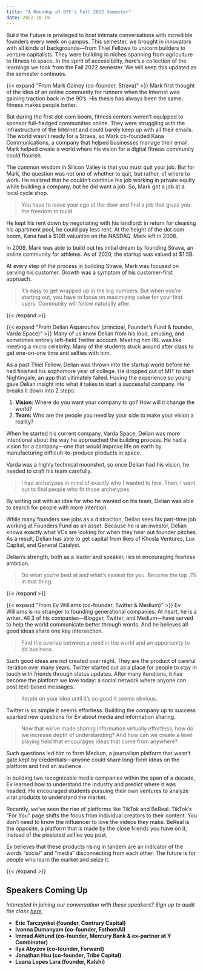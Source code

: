 ```yaml
---
title: "A Roundup of BTF's Fall 2022 Semester"
date: 2022-10-19
---
```


Build the Future is privileged to host intimate conversations with incredible founders every week on campus. This semester, we brought in innovators with all kinds of backgrounds—from Thiel Fellows to unicorn builders to venture capitalists. They were building in niches spanning from agriculture to fitness to space. In the spirit of accessibility, here’s a collection of the learnings we took from the Fall 2022 semester. We will keep this updated as the semester continues.

{{< expand "From Mark Gainey (co-founder, Strava)" >}}
Mark first thought of the idea of an online community for runners when the Internet was gaining traction back in the 90’s. His thesis has always been the same: fitness makes people better.

But during the first dot-com boom, fitness centers weren’t equipped to sponsor full-fledged communities online. They were struggling with the infrastructure of the Internet and could barely keep up with all their emails. The world wasn’t ready for a Strava, so Mark co-founded Kana Communications, a company that helped businesses manage their email. Mark helped create a world where his vision for a digital fitness community could flourish. 

The common wisdom in Silicon Valley is that you must quit your job. But for Mark, the question was not one of whether to quit, but rather, of where to work. He realized that he couldn’t continue his job working in private equity while building a company, but he did want a job. So, Mark got a job at a local cycle shop. 

> You have to leave your ego at the door and find a job that gives you the freedom to build.

He kept his rent down by negotiating with his landlord: in return for cleaning his apartment pool, he could pay less rent. At the height of the dot com boom, Kana had a $10B valuation on the NASDAQ. Mark left in 2008.

In 2009, Mark was able to build out his initial dream by founding Strava, an online community for athletes. As of 2020, the startup was valued at $1.5B. 

At every step of the process in building Strava, Mark was focused on serving his customer. Growth was a symptom of his customer-first approach.

> It’s easy to get wrapped up in the big numbers. But when you’re starting out, you have to focus on maximizing value for your first users. Community will follow naturally after.

{{< /expand >}}

{{< expand "From Delian Asparouhov (principal, Founder’s Fund & founder, Varda Space)" >}}
Many of us know Delian from his loud, amusing, and sometimes entirely left-field Twitter account. Meeting him IRL was like meeting a micro celebrity. Many of the students stuck around after class to get one-on-one time and selfies with him. 

As a past Thiel Fellow, Delian was thrown into the startup world before he had finished his sophomore year of college. He dropped out of MIT to start Nightingale, an app that ultimately failed. Having the experience so young gave Delian insight into what it takes to start a successful company. He breaks it down into 2 steps:

1. **Vision:** Where do you want your company to go? How will it change the world?
2. **Team:** Who are the people you need by your side to make your vision a reality?

When he started his current company, Varda Space, Delian was more intentional about the way he approached the building process. He had a vision for a company—one that would improve life on earth by manufacturing difficult-to-produce products in space.

Varda was a highly technical moonshot, so once Delian had his vision, he needed to craft his team carefully.

> I had archetypes in mind of exactly who I wanted to hire. Then, I went out to find people who fit those archetypes.

By setting out with an idea for who he wanted on his team, Delian was able to search for people with more intention. 

While many founders see jobs as a distraction, Delian sees his part-time job working at Founders Fund as an asset. Because he is an investor, Delian knows exactly what VCs are looking for when they hear out founder pitches. As a result, Delian has able to get capital from likes of Khosla Ventures, Lux Capital, and General Catalyst.

Delian’s strength, both as a leader and speaker, lies in encouraging fearless ambition. 

> Do what you’re best at and what’s easiest for you. Become the top .1% in that thing.

{{< /expand >}}

{{< expand "From Ev Williams (co-founder, Twitter & Medium)" >}}
Ev Williams is no stranger to founding generational companies. At heart, he is a writer. All 3 of his companies—Blogger, Twitter, and Medium—have served to help the world communicate better through words. And he believes all good ideas share one key intersection. 

> Find the overlap between a need in the world and an opportunity to do business.
> 

Such good ideas are not created over night. They are the product of careful iteration over many years. Twitter started out as a place for people to stay in touch with friends through status updates. After many iterations, it has become the platform we love today: a social network where anyone can post text-based messages. 

> Iterate on your idea until it’s so good it seems obvious.
> 

Twitter is so simple it seems effortless. Building the company up to success sparked new questions for Ev about media and information sharing.

> Now that we’ve made sharing information virtually effortless, how do we increase depth of understanding? And how can we create a level playing field that encourages ideas that come from anywhere?
> 

Such questions led him to form Medium, a journalism platform that wasn’t gate kept by credentials—anyone could share long-form ideas on the platform and find an audience.

In building two recognizable media companies within the span of a decade, Ev learned how to understand the industry and predict where it was headed. He encouraged students pursuing their own ventures to analyze viral products to understand the market. 

Recently, we’ve seen the rise of platforms like TikTok and BeReal. TikTok’s “For You” page shifts the focus from individual creators to their content. You don’t need to know the influencer to love the videos they make. BeReal is the opposite, a platform that is made by the close friends you have on it, instead of the pixelated selfies you post. 

Ev believes that these products rising in tandem are an indicator of the words “social” and “media” disconnecting from each other. The future is for people who learn the market and seize it.

{{< /expand >}}

## Speakers Coming Up
_Interested in joining our conversation with these speakers? Sign up to audit the class [here](https://docs.google.com/forms/d/e/1FAIpQLSdtv3vpBlRbcC0RO6_3zo-us8gCLAZ81qH3CpDb_CWBt1Vzwg/viewform?usp=sf_link)._
- **Eric Tarczynksi (founder, Contrary Capital)**
- **Ivonna Dumanyam (co-founder, FathomAI)**
- **Immad Akhund (co-founder, Mercury Bank & ex-partner at Y Combinator)**
- **Ilya Abyzov (co-founder, Forward)**
- **Jonathan Hsu (co-founder, Tribe Capital)**
- **Luana Lopes Lara (founder, Kalshi)**
